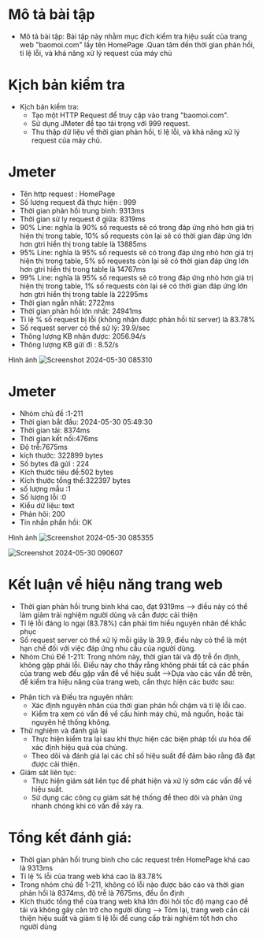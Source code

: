 
# Mô tả bài tập
- Mô tả bài tập: Bài tập này nhằm mục đích kiểm tra hiệu suất của trang web "baomoi.com" lấy tên HomePage .Quan tâm đến thời gian phản hồi, tỉ lệ lỗi, và khả năng xử lý request của máy chủ
# Kịch bản kiểm tra
- Kịch bản kiểm tra:
    + Tạo một HTTP Request để truy cập vào trang "baomoi.com".
    + Sử dụng JMeter để tạo tải trọng với 999 request.
    + Thu thập dữ liệu về thời gian phản hồi, tỉ lệ lỗi, và khả năng xử lý request của máy chủ.
# Jmeter
+ Tên http request : HomePage
+ Số lượng request đã thực hiện : 999
+ Thời gian phản hồi trung bình: 9313ms
+ Thời gian sử ly request ở giữa: 8319ms
+ 90% Line: nghĩa là 90% số requests sẽ có trong đáp ứng nhỏ hơn giá trị hiện thị trong table, 10% số requests còn lại sẽ có thời gian đáp ứng lớn hơn gtri hiển thị trong table là 13885ms 
+ 95% Line: nghĩa là 95% số requests sẽ có trong đáp ứng nhỏ hơn giá trị hiện thị trong table, 5% số requests còn lại sẽ có thời gian đáp ứng lớn hơn gtri hiển thị trong table là 14767ms
+ 99% Line: nghĩa là 95% số requests sẽ có trong đáp ứng nhỏ hơn giá trị hiện thị trong table, 1% số requests còn lại sẽ có thời gian đáp ứng lớn hơn gtri hiển thị trong table là 22295ms
+ Thời gian ngắn nhất: 2722ms
+ Thời gian phản hồi lớn nhất: 24941ms
+ Tỉ lệ % số request bị lỗi (không nhận được phản hồi từ server) là 83.78%
+ Số request server có thể sử lý: 39.9/sec
+ Thông lượng KB nhận được: 2056.94/s
+ Thông lượng KB gửi đi : 8.52/s

Hình ảnh
![Screenshot 2024-05-30 085310](https://github.com/21011132-NguyenThiHongHanh/Jmeter/assets/124747121/3fedee1e-fc0f-4c95-bced-19ab8abcfda5)


# Jmeter
+ Nhóm chủ đề :1-211
+ Thời gian bắt đầu: 2024-05-30 05:49:30
+ Thời gian tải: 8374ms
+ Thời gian kết nối:476ms
+ Độ trễ:7675ms
+ kích thước: 322899 bytes
+ Số bytes đã gửi : 224
+ Kích thước tiêu đề:502 bytes
+ Kích thước tổng thể:322397 bytes
+ số lượng mẫu :1
+ Số lượng lỗi :0
+ Kiểu dữ liệu: text
+ Phản hôi: 200
+ Tin nhắn phẩn hồi: OK

Hình ảnh
![Screenshot 2024-05-30 085355](https://github.com/21011132-NguyenThiHongHanh/Jmeter/assets/124747121/77d4a2f7-9553-48b3-b9b6-5198019f1b46)

![Screenshot 2024-05-30 090607](https://github.com/21011132-NguyenThiHongHanh/Jmeter/assets/124747121/96ac17aa-d3fa-4707-821f-cca7543c062d)
# Kết luận về hiệu năng trang web
+ Thời gian phản hồi trung bình khá cao, đạt 9319ms --> điều này có thể làm giảm trải nghiệm người dùng và cần được cải thiện
+ Tỉ lệ lỗi đáng lo ngại (83.78%) cần phải tìm hiểu nguyên nhân để khắc phục
+ Số request server có thể xử lý mỗi giây là 39.9, điều này có thể là một hạn chế đối với việc đáp ứng nhu cầu của người dùng.
+ Nhóm Chủ Đề 1-211: Trong nhóm này, thời gian tải và độ trễ ổn định, không gặp phải lỗi. Điều này cho thấy rằng không phải tất cả các phần của trang web đều gặp vấn đề về hiệu suất
  -->Dựa vào các vấn đề trên, để kiểm tra hiệu năng của trang web, cần thực hiện các bước sau:
- Phân tích và Điều tra nguyên nhân:
    + Xác định nguyên nhân của thời gian phản hồi chậm và tỉ lệ lỗi cao.
    + Kiểm tra xem có vấn đề về cấu hình máy chủ, mã nguồn, hoặc tài nguyên hệ thống không.
- Thử nghiệm và đánh giá lại
    + Thực hiện kiểm tra lại sau khi thực hiện các biện pháp tối ưu hóa để xác định hiệu quả của chúng.
    + Theo dõi và đánh giá lại các chỉ số hiệu suất để đảm bảo rằng đã đạt được cải thiện.
- Giám sát liên tục:
    + Thực hiện giám sát liên tục để phát hiện và xử lý sớm các vấn đề về hiệu suất.
    + Sử dụng các công cụ giám sát hệ thống để theo dõi và phản ứng nhanh chóng khi có vấn đề xảy ra.
# Tổng kết đánh giá: 
+ Thời gian phản hổi trung bình cho các request trên HomePage khá cao là 9313ms
+ Tỉ lệ % lỗi của trang web khá cao là 83.78%
+ Trong nhóm chủ đề 1-211, không có lỗi nào được báo cáo và thời gian phản hồi là 8374ms, độ trễ là 7675ms, đều ổn định
+ Kích thước tổng thể của trang web khá lớn đòi hỏi tốc độ mạng cao để tải và không gây cản trở cho người dùng
--> Tóm lại, trang web cần cải thiện hiệu suất và giảm tỉ lệ lỗi để cung cấp trải nghiệm tốt hơn cho người dùng
